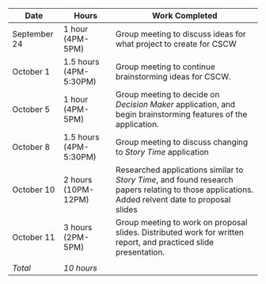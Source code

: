 | Date                  | Hours                 | Work Completed             |
|-----------------------|-----------------------|----------------------------|
| September 24          | 1 hour (4PM-5PM)      | Group meeting to discuss ideas for what project to create for CSCW |
| October 1             | 1.5 hours (4PM-5:30PM)| Group meeting to continue brainstorming ideas for CSCW. |
| October 5             | 1 hour (4PM-5PM)      | Group meeting to decide on *Decision Maker* application, and begin brainstorming features of the application. |
| October 8             | 1.5 hours (4PM-5:30PM)| Group meeting to discuss changing to *Story Time* application|
| October 10            | 2 hours (10PM-12PM)   | Researched applications similar to *Story Time*, and found research papers relating to those applications. Added relvent date to proposal slides|
| October 11            | 3 hours (2PM-5PM)     | Group meeting to work on proposal slides. Distributed work for written report, and practiced slide presentation.|
|                       |                       |                            |
| _Total_               | _10 hours_            |                            |

